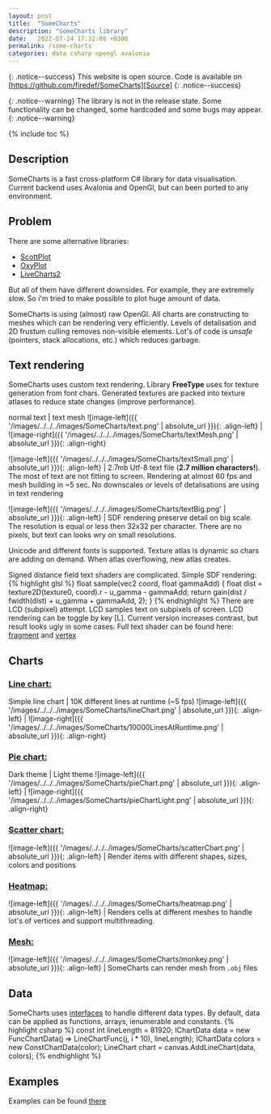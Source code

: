 ```yaml
---
layout: post
title:  "SomeCharts"
description: "SomeCharts library"
date:   2022-07-24 17:32:00 +0300
permalink: /some-charts
categories: data csharp opengl avalonia
---
```

<script src="https://polyfill.io/v3/polyfill.min.js?features=es6"></script>
<script type="text/javascript" id="MathJax-script" async
  src="https://cdn.jsdelivr.net/npm/mathjax@3/es5/tex-chtml.js">
</script>

{: .notice--success}
This website is open source. Code is available on <br/>
[https://github.com/firedef/SomeCharts][Source]
{: .notice--success}

{: .notice--warning}
The library is not in the release state. Some functionality can be changed, some hardcoded and some bugs may appear.
{: .notice--warning}

{% include toc %}


## Description
SomeCharts is a fast cross-platform C# library for data visualisation. Current backend uses Avalonia and OpenGl, but can been ported to any environment.


## Problem
There are some alternative libraries:
- [ScottPlot][ScottPlot]
- [OxyPlot][OxyPlot]
- [LiveCharts2][LiveCharts]

But all of them have different downsides. For example, they are extremely slow. So i'm tried to make possible to plot huge amount of data.

SomeCharts is using (almost) raw OpenGl. All charts are constructing to meshes which can be rendering very efficiently. Levels of detalisation and 2D frustum culling removes non-visible elements. Lot's of code is *unsafe* (pointers, stack allocations, etc.) which reduces garbage.


## Text rendering
SomeCharts uses custom text rendering. Library **FreeType** uses for texture generation from font chars. Generated textures are packed into texture atlases to reduce state changes (improve performance).

normal text | text mesh
![image-left]({{ '/images/../../../images/SomeCharts/text.png' | absolute_url }}){: .align-left} | ![image-right]({{ '/images/../../../images/SomeCharts/textMesh.png' | absolute_url }}){: .align-right}

![image-left]({{ '/images/../../../images/SomeCharts/textSmall.png' | absolute_url }}){: .align-left} | 2.7mb Utf-8 text file (**2.7 million characters!**). The most of text are not fitting to screen. Rendering at almost 60 fps and mesh building in ~5 sec. No downscales or levels of detalisations are using in text rendering

![image-left]({{ '/images/../../../images/SomeCharts/textBig.png' | absolute_url }}){: .align-left} | SDF rendering preserve detail on big scale. The resolution is equal or less then 32x32 per character. There are no pixels, but text can looks wry on small resolutions.

Unicode and different fonts is supported. Texture atlas is dynamic so chars are adding on demand. When atlas overflowing, new atlas creates.

Signed distance field text shaders are complicated. Simple SDF rendering:
{% highlight glsl %}
float sample(vec2 coord, float gammaAdd) {
	float dist = texture2D(texture0, coord).r - u_gamma - gammaAdd;
	return gain(dist / fwidth(dist) + u_gamma + gammaAdd, 2);
}
{% endhighlight %}
There are LCD (subpixel) attempt. LCD samples text on subpixels of screen. LCD rendering can be toggle by key \[L\]. Current version increases contrast, but result looks ugly in some cases.
Full text shader can be found here: [fragment][TextShaderFrag] and [vertex][TextShaderVert]


## Charts
### [Line chart:][LineChart]

Simple line chart | 10K different lines at runtime (~5 fps)
![image-left]({{ '/images/../../../images/SomeCharts/lineChart.png' | absolute_url }}){: .align-left} | ![image-right]({{ '/images/../../../images/SomeCharts/10000LinesAtRuntime.png' | absolute_url }}){: .align-right}

### [Pie chart:][PieChart]

Dark theme | Light theme
![image-left]({{ '/images/../../../images/SomeCharts/pieChart.png' | absolute_url }}){: .align-left} | ![image-right]({{ '/images/../../../images/SomeCharts/pieChartLight.png' | absolute_url }}){: .align-right}

### [Scatter chart:][ScatterChart]

![image-left]({{ '/images/../../../images/SomeCharts/scatterChart.png' | absolute_url }}){: .align-left} | Render items with different shapes, sizes, colors and positions

### [Heatmap:][HeatMap]

![image-left]({{ '/images/../../../images/SomeCharts/heatmap.png' | absolute_url }}){: .align-left} | Renders cells at different meshes to handle lot's of vertices and support multithreading.

### [Mesh:][MeshRenderer]

![image-left]({{ '/images/../../../images/SomeCharts/monkey.png' | absolute_url }}){: .align-left} | SomeCharts can render mesh from `.obj` files


## Data
SomeCharts uses [interfaces][DataInterfaces] to handle different data types. By default, data can be applied as functions, arrays, ienumerable and constants.
{% highlight csharp %}
const int lineLength = 81920;
IChartData<float> data = new FuncChartData<float>(j => LineChartFunc(j, i * 10), lineLength);
IChartData<indexedColor> colors = new ConstChartData<indexedColor>(color);
LineChart chart = canvas.AddLineChart(data, colors);
{% endhighlight %}


## Examples
Examples can be found [there][Examples]

[Source]: https://github.com/firedef/SomeCharts
[ScottPlot]: https://github.com/scottplot/scottplot
[OxyPlot]: https://github.com/oxyplot/oxyplot-avalonia
[LiveCharts]: https://github.com/beto-rodriguez/LiveCharts2
[TextShaderFrag]: https://github.com/firedef/SomeCharts/blob/master/SomeChartsUiAvalonia/data/shaders/text.frag
[TextShaderVert]: https://github.com/firedef/SomeCharts/blob/master/SomeChartsUiAvalonia/data/shaders/text.vert

[LineChart]: https://github.com/firedef/SomeCharts/blob/master/SomeChartsUi/src/elements/charts/line/LineChart.cs
[PieChart]: https://github.com/firedef/SomeCharts/blob/master/SomeChartsUi/src/elements/charts/pie/PieChart.cs
[ScatterChart]: https://github.com/firedef/SomeCharts/blob/master/SomeChartsUi/src/elements/charts/scatter/ScatterChart.cs
[HeatMap]: https://github.com/firedef/SomeCharts/blob/master/SomeChartsUi/src/elements/charts/heatmap/HeatmapChart.cs
[MeshRenderer]: https://github.com/firedef/SomeCharts/blob/master/SomeChartsUi/src/elements/other/MeshRenderer.cs

[DataInterfaces]: https://github.com/firedef/SomeCharts/tree/master/SomeChartsUi/src/data

[Examples]: https://github.com/firedef/SomeCharts/tree/master/SomeChartsAvaloniaExamples/src